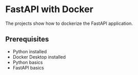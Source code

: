 # FastAPI with Docker
The projects show how to dockerize the FastAPI application.
## Prerequisites
- Python installed
- Docker Desktop installed
- Python basics
- FastAPI basics
